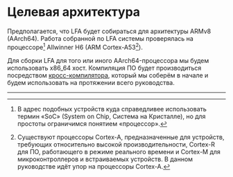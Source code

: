 # Целевая архитектура

Предполагается, что LFA будет собираться для архитектуры ARMv8 (AArch64). Работа собранной по LFA системы проверялась на процессоре[^1] Allwinner H6 (ARM Cortex-A53[^2]).

Для сборки LFA для того или иного AArch64-процессора мы будем использовать x86_64 хост. Компиляция ПО будет производиться посредством [кросс-компилятора](additional/cross-compiler.md), который мы соберём в начале и будем использовать на протяжении всего руководства.

---

[^1]: В адрес подобных устройств куда справедливее использовать термин «SoC» (System on Chip, Система на Кристалле), но для простоты ограничимся понятием «процессор».

[^2]: Существуют процессоры Cortex-A, предназначенные для устройств, требующих относительно высокой производительности, Cortex-R для ПО, работающего в режиме реального времени и Cortex-M для микроконтроллеров и встраиваемых устройств. В данном руководстве идёт упор на процессоры Cortex-A.

